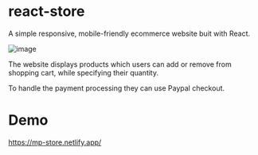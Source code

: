 # react-store

A simple responsive, mobile-friendly ecommerce website buit with React.


![image](https://user-images.githubusercontent.com/77109037/138823929-ef2b4289-f5ca-41b0-a71f-565c1466648b.png)


The website displays products which users can add or remove from shopping cart, while specifying their quantity. 





To handle the payment processing they can use Paypal checkout.


# Demo

https://mp-store.netlify.app/
